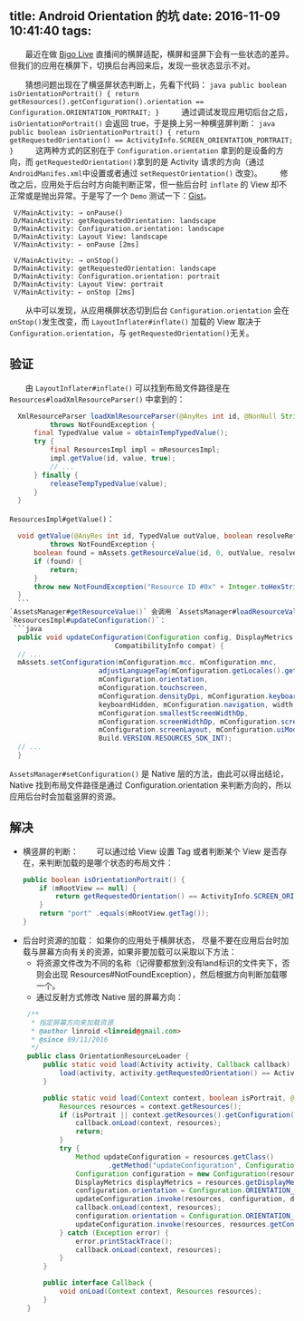 title: Android Orientation 的坑
date: 2016-11-09 10:41:40
tags:
---
　　最近在做 [Bigo Live](http://www.bigo.sg/index_pc.html) 直播间的横屏适配，横屏和竖屏下会有一些状态的差异。但我们的应用在横屏下，切换后台再回来后，发现一些状态显示不对。
<!--more-->
　　猜想问题出现在了横竖屏状态判断上，先看下代码：
	```java
    public boolean isOrientationPortrait() {
        return getResources().getConfiguration().orientation == Configuration.ORIENTATION_PORTRAIT;
    }
	```
　　通过调试发现应用切后台之后， `isOrientationPortrait()` 会返回 true，于是换上另一种横竖屏判断：
	```java
	public boolean isOrientationPortrait() {
	    return getRequestedOrientation() == ActivityInfo.SCREEN_ORIENTATION_PORTRAIT;
	}
	```
　　这两种方式的区别在于 `Configuration.orientation` 拿到的是设备的方向，而 `getRequestedOrientation()`拿到的是 Activity 请求的方向（通过`AndroidManifes.xml`中设置或者通过 `setRequestOrientation()` 改变)。
　　修改之后，应用处于后台时方向能判断正常，但一些后台时 `inflate` 的 View 却不正常或是抛出异常。于是写了一个 `Demo` 测试一下：[Gist](https://gist.github.com/linroid/0c8086db0bcdf0abc7c1220cac4eb7da)。
```
 V/MainActivity: ⇢ onPause()
 D/MainActivity: getRequestedOrientation: landscape
 D/MainActivity: Configuration.orientation: landscape
 D/MainActivity: Layout View: landscape
 V/MainActivity: ⇠ onPause [2ms]

 V/MainActivity: ⇢ onStop()
 D/MainActivity: getRequestedOrientation: landscape
 D/MainActivity: Configuration.orientation: portrait
 D/MainActivity: Layout View: portrait
 V/MainActivity: ⇠ onStop [2ms]
```
　　从中可以发现，从应用横屏状态切到后台 `Configuration.orientation` 会在 `onStop()`发生改变，而 `LayoutInflater#inflate()` 加载的 View 取决于`Configuration.orientation`，与 `getRequestedOrientation()`无关。

## 验证
　　由 `LayoutInflater#inflate()` 可以找到布局文件路径是在 `Resources#loadXmlResourceParser()` 中拿到的：
  ```java
	XmlResourceParser loadXmlResourceParser(@AnyRes int id, @NonNull String type)
	        throws NotFoundException {
	    final TypedValue value = obtainTempTypedValue();
	    try {
	        final ResourcesImpl impl = mResourcesImpl;
	        impl.getValue(id, value, true);
	        // ...
	    } finally {
	        releaseTempTypedValue(value);
	    }
	}
  ```

`ResourcesImpl#getValue()`：
  ```java
	void getValue(@AnyRes int id, TypedValue outValue, boolean resolveRefs)
	        throws NotFoundException {
	    boolean found = mAssets.getResourceValue(id, 0, outValue, resolveRefs);
	    if (found) {
	        return;
	    }
	    throw new NotFoundException("Resource ID #0x" + Integer.toHexString(id));
	}
    ```
`AssetsManager#getResourceValue()` 会调用 `AssetsManager#loadResourceValue()`，这是一个 Native 方法，那么 Native 层是怎样获取方向的呢？
`ResourcesImpl#updateConfiguration()`：
   ```java
	public void updateConfiguration(Configuration config, DisplayMetrics metrics,
	                        CompatibilityInfo compat) {
	// ...
	mAssets.setConfiguration(mConfiguration.mcc, mConfiguration.mnc,
	                    adjustLanguageTag(mConfiguration.getLocales().get(0).toLanguageTag()),
	                    mConfiguration.orientation,
	                    mConfiguration.touchscreen,
	                    mConfiguration.densityDpi, mConfiguration.keyboard,
	                    keyboardHidden, mConfiguration.navigation, width, height,
	                    mConfiguration.smallestScreenWidthDp,
	                    mConfiguration.screenWidthDp, mConfiguration.screenHeightDp,
	                    mConfiguration.screenLayout, mConfiguration.uiMode,
	                    Build.VERSION.RESOURCES_SDK_INT);
	// ...
	}
   ```
`AssetsManager#setConfiguration()` 是 Native 层的方法，由此可以得出结论，Native 找到布局文件路径是通过 Configuration.orientation 来判断方向的，所以应用后台时会加载竖屏的资源。

## 解决
 - 横竖屏的判断：
　　可以通过给 View 设置 Tag 或者判断某个 View 是否存在，来判断加载的是哪个状态的布局文件：
	```java
	public boolean isOrientationPortrait() {
	    if (mRootView == null) {
	        return getRequestedOrientation() == ActivityInfo.SCREEN_ORIENTATION_PORTRAIT;
	    }
	    return "port" .equals(mRootView.getTag());
	}
	```
 - 后台时资源的加载：
   如果你的应用处于横屏状态， 尽量不要在应用后台时加载与屏幕方向有关的资源，如果非要加载可以采取以下方法：
   - 将资源文件改为不同的名称（记得要都放到没有land标识的文件夹下，否则会出现 Resources#NotFoundException），然后根据方向判断加载哪一个。
   - 通过反射方式修改 Native 层的屏幕方向：
   ```java
	/**
	 * 指定屏幕方向来加载资源
	 * @author linroid <linroid@gmail.com>
	 * @since 09/11/2016
	 */
	public class OrientationResourceLoader {
	    public static void load(Activity activity, Callback callback) {
	        load(activity, activity.getRequestedOrientation() == ActivityInfo.SCREEN_ORIENTATION_PORTRAIT, callback);
	    }

	    public static void load(Context context, boolean isPortrait, @NonNull Callback callback) {
	        Resources resources = context.getResources();
	        if (isPortrait || context.getResources().getConfiguration().orientation == Configuration.ORIENTATION_LANDSCAPE) {
	            callback.onLoad(context, resources);
	            return;
	        }
	        try {
	            Method updateConfiguration = resources.getClass()
	                    .getMethod("updateConfiguration", Configuration.class, DisplayMetrics.class);
	            Configuration configuration = new Configuration(resources.getConfiguration());
	            DisplayMetrics displayMetrics = resources.getDisplayMetrics();
	            configuration.orientation = Configuration.ORIENTATION_LANDSCAPE;
	            updateConfiguration.invoke(resources, configuration, displayMetrics);
	            callback.onLoad(context, resources);
	            configuration.orientation = Configuration.ORIENTATION_PORTRAIT;
	            updateConfiguration.invoke(resources, resources.getConfiguration(), displayMetrics);
	        } catch (Exception error) {
	            error.printStackTrace();
	            callback.onLoad(context, resources);
	        }
	    }

	    public interface Callback {
	        void onLoad(Context context, Resources resources);
	    }
	}
   ```